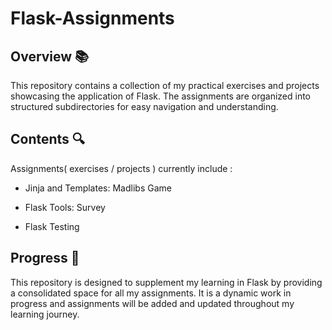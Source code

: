 # Flask-Assignments # 



## **Overview** 📚

This repository contains a collection of my practical exercises and projects showcasing the application of Flask.  The assignments are organized into structured subdirectories for easy navigation and understanding. 



## **Contents** 🔍 

Assignments( exercises / projects ) currently include :

- Jinja and Templates: Madlibs Game 

- Flask Tools: Survey

- Flask Testing



## **Progress** 🌱

This repository is designed to supplement my learning in Flask by providing a consolidated space for all my assignments. It is a dynamic work in progress and assignments will be added and updated throughout my learning journey.

